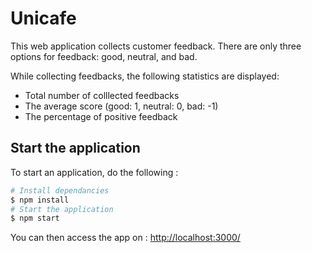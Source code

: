 # Unicafe

This web application collects customer feedback. There are only three options for feedback: good, neutral, and bad.

While collecting feedbacks, the following statistics are displayed:
* Total number of colllected feedbacks
* The average score (good: 1, neutral: 0, bad: -1)
* The percentage of positive feedback

## Start the application

To start an application, do the following :

```bash
# Install dependancies
$ npm install
# Start the application
$ npm start
```

You can then access the app on : [http://localhost:3000/](http://localhost:3000/)
